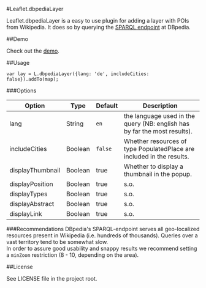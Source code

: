 #Leaflet.dbpediaLayer


Leaflet.dbpediaLayer is a easy to use plugin for adding a layer with POIs from Wikipedia.
It does so by querying the [SPARQL endpoint](http://dbpedia.org/sparql) at DBpedia.

##Demo

Check out the [demo](http://dbpedialayer.zanstaen.org).


##Usage

    var lay = L.dbpediaLayer({lang: 'de', includeCities: false}).addTo(map);

###Options

| Option | Type | Default | Description  
| --- | --- | --- | ---  
| lang | String | `en` | the language used in the query (NB: english has by far the most results).  
| includeCities | Boolean | `false` | Whether resources of type PopulatedPlace are included in the results.  
| displayThumbnail | Boolean | true | Whether to display a thumbnail in the popup.
| displayPosition  | Boolean | true | s.o.
| displayTypes     | Boolean | true | s.o.
| displayAbstract  | Boolean | true | s.o.
| displayLink      | Boolean | true | s.o.


###Recommendations
DBpedia's SPARQL-endpoint serves all geo-localized resources present in Wikipedia (i.e. hundreds of thousands). Queries over a vast territory tend to be somewhat slow.  
In order to assure good usability and snappy results we recommend setting a `minZoom` restriction (8 - 10, depending on the area).

##License

See LICENSE file in the project root.
